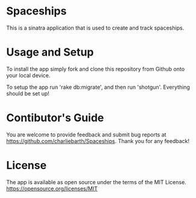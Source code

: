 # Spaceships

This is a sinatra application that is used to create and track spaceships.



# Usage and Setup

To install the app simply fork and clone this repository from Github onto your local device.

To setup the app run 'rake db:migrate', and then run 'shotgun'. Everything should be set up!

# Contibutor's Guide

You are welcome to provide feedback and submit bug reports at https://github.com/charliebarth/Spaceships. Thank you for any feedback!

# License

The app is available as open source under the terms of the MIT License. https://opensource.org/licenses/MIT